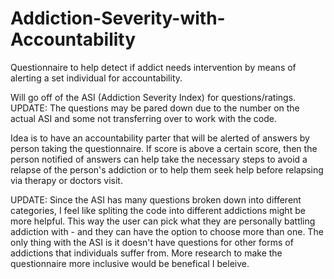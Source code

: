 # Addiction-Severity-with-Accountability
Questionnaire to help detect if addict needs intervention by means of alerting a set individual for accountability.

Will go off of the ASI (Addiction Severity Index) for questions/ratings. 
UPDATE: The questions may be pared down due to the number on the actual ASI and some not transferring over to work with the code.

Idea is to have an accountability parter that will be alerted of answers by person taking the questionnaire. If score is above a certain score, then the person notified of answers can help take the necessary steps to avoid a relapse of the person's addiction or to help them seek help before relapsing via therapy or doctors visit.

UPDATE: Since the ASI has many questions broken down into different categories, I feel like spliting the code into different addictions might be more helpful. This way the user can pick what they are personally battling addiction with - and they can have the option to choose more than one. The only thing with the ASI is it doesn't have questions for other forms of addictions that individuals suffer from. More research to make the questionnaire more inclusive would be benefical I beleive.
